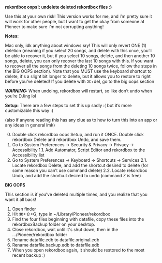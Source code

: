**rekordbox oops!: undelete deleted rekordbox files :)**

Use this at your own risk! This version works for me, and I’m pretty sure it will work for other people, but I want to get the okay from someone at Pioneer to make sure I’m not corrupting anything!

**Notes:**

Mac only, idk anything about windows sry! This will only revert ONE (1) deletion (meaning if you select 20 songs, and delete with this once, you’ll be able to recover it, but if you select 10 songs, delete, and then another 10 songs, delete, you can only recover the last 10 songs with this. If you want to recover all the songs from the deleting 10 songs twice, follow the steps in the BIG OOPS section). Note that you MUST use the keyboard shortcut to delete, it's a slight bit longer to delete, but it allows you to restore to right before you've deleted! If you delete with ⌘+del, go to the big oops section

***WARNING:***
When undoing, rekordbox will restart, so like don’t undo when you’re DJing lol

**Setup:**
There are a few steps to set this up sadly :( but it’s more customizable this way :) 

(also if anyone reading this has any clue as to how to turn this into an app or any ideas in general lmk)

0. Double click rekordbox oops Setup, and run it ONCE. Double click rekordbox Delete and rekordbox Undo, and save them. 
1. Go to System Preferences -> Security & Privacy -> Privacy -> Accessibility
   1.1. Add Automator, Script Editor and rekordbox to the Accessibility list
2. Go to System Preferences -> Keyboard -> Shortcuts -> Services
   2.1. Locate rekordbox Delete, and add the shortcut desired to delete (for some reason you can’t use command delete)
   2.2. Locate rekordbox Undo, and add the shortcut desired to undo (command Z is free)

**BIG OOPS**

This section is if you've deleted multiple times, and you realize that you want it all back!

1. Open finder
2. Hit ⌘+⇧+G, type in ~/Library/Pioneer/rekordbox
3. Find the four files beginning with datafile, copy these files into the rekordboxBackup folder on your desktop.
4. Close rekordbox, wait until it's shut down, then in the .../Pioneer/rekordbox folder 
5. Rename datafile.edb to datafile.original.edb
6. Rename datafile.backup.edb to datafile.edb
7. When you open rekordbox again, it should be restored to the most recent backup :)


